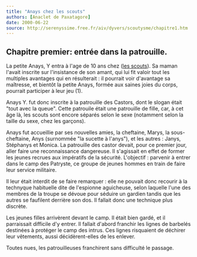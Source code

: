 ```yaml
---
title: "Anays chez les scouts"
authors: [Anaclet de Paxatagore]
date: 2000-06-22
source: http://serenyssime.free.fr/aiv/dyvers/scoutysme/chapitre1.htm
---
```


## Chapitre premier: entrée dans la patrouille.

La petite Anays, Y entra à l'age de 10 ans chez ([les scouts](../3950BFCC.DE78030A)). Sa maman
l'avait inscrite sur l'insistance de son amant, qui lui fit valoir tout
les multiples avantages qui en résulterait : il pourrait voir d'avantage
sa maîtresse, et bientôt la petite Anays, formée aux saines joies du
corps, pourrait participer à leur jeu (1).

Anays Y. fut donc inscrite à la patrouille des Castors, dont le slogan
était "tout avec la queue". Cette patrouile était une patrouille de
fille, car, à cet âge là, les scouts sont encore séparés selon le sexe
(notamment selon la taille du sexe, chez les garçons).

Anays fut accueillie par ses nouvelles amies, la cheftaine, Marys, la
sous-cheftaine, Anys (surnommée "la sucette à l'anys"), et les autres :
Janys, Stéphanys et Monica. La patrouille des castor devait, pour ce
premier jour, aller faire une reconnaissance dangereuse. Il s'agissait
en effet de former les jeunes recrues aux impératifs de la sécurité.
L'objectif : parvenir à entrer dans le camp des Patryste, ce groupe de
jeunes hommes en train de faire leur service militaire.

Il leur était interdit de se faire remarquer : elle ne pouvait donc
recourir à la technyque habituelle dite de l'espionne aguicheuse, selon
laquelle l'une des membres de la troupe se dévoue pour séduire un
gardien tandis que les autres se faufilent derrière son dos. Il fallait
donc une technique plus discrète.

Les jeunes filles arrivèrent devant le camp. Il était bien gardé, et il
parraissait difficile d'y entrer. Il fallait d'abord franchir les lignes
de barbelés destinées à protéger le camp des intrus. Ces lignes
risquaient de déchirer leur vêtements, aussi décidèrent-elles de les
enlever.

Toutes nues, les patrouilleuses franchirent sans difficulté le passage.